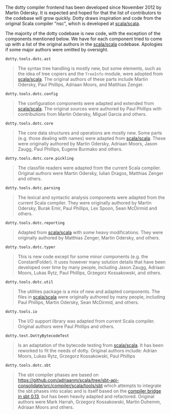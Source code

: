 The dotty compiler frontend has been developed since November 2012 by Martin Odersky. It is expected and hoped for 
that the list of contributors to the codebase will grow quickly. Dotty draws inspiration and code from the original
Scala compiler "nsc", which is developed at [scala/scala](https://github.com/scala/scala). 

The majority of the dotty codebase is new code, with the exception of the components mentioned below. We have for each component tried to come up with a list of the original authors in the  [scala/scala](https://github.com/scala/scala) codebase. Apologies if some major authors were omitted by oversight.

`dotty.tools.dotc.ast`

> The syntax tree handling is mostly new, but some elements, such as the idea of tree copiers and the `TreeInfo` module, 
> were adopted from  [scala/scala](https://github.com/scala/scala). 
> The original authors of these parts include Martin Odersky, Paul Phillips, Adriaan Moors, and Matthias Zenger.

`dotty.tools.dotc.config`

> The configuration components were adapted and extended from  [scala/scala](https://github.com/scala/scala). 
> The original sources were authored by Paul Phillips with contributions from Martin Odersky, Miguel Garcia and others.
  
`dotty.tools.dotc.core`

> The core data structures and operations are mostly new. Some parts (e.g. those dealing with names) were adapted from  [scala/scala](https://github.com/scala/scala). 
> These were originally authored by Martin Odersky, Adriaan Moors, Jason Zaugg, Paul Phillips, Eugene Burmako and others.

`dotty.tools.dotc.core.pickling`

> The classfile readers were adapted from the current Scala compiler. Original authors were Martin Odersky, Iulian Dragos, Matthias Zenger and others.

`dotty.tools.dotc.parsing`

> The lexical and syntactic analysis components were adapted from the current Scala compiler. They were originally authored by Martin Odersky,
> Burak Emir, Paul Phillips, Lex Spoon, Sean McDirmid and others.

`dotty.tools.dotc.reporting`

> Adapted from  [scala/scala](https://github.com/scala/scala) with some heavy modifications. They were originally authored by Matthias Zenger, Martin Odersky, and others.

`dotty.tools.dotc.typer`

> This is new code except for some minor components (e.g. the ConstantFolder). It uses however many solution details that have been developed over time by many people, including Jason Zaugg, Adriaan Moors, Lukas Rytz, Paul Phillips, Grzegorz Kossakowski, and others.

`dotty.tools.dotc.util`

> The utilities package is a mix of new and adapted components. The files in  [scala/scala](https://github.com/scala/scala) were originally authored by many people,
> including Paul Phillips, Martin Odersky, Sean McDirmid, and others.
  
`dotty.tools.io`

> The I/O support library was adapted from current Scala compiler. Original authors were Paul Phillips and others.

`dotty.test.DottyBytecodeTest`

> Is an adaptation of the bytecode testing from
> [scala/scala](https://github.com/scala/scala). It has been reworked to fit
> the needs of dotty. Original authors include: Adrian Moors, Lukas Rytz,
> Grzegorz Kossakowski, Paul Phillips

`dotty.tools.dotc.sbt`

> The sbt compiler phases are based on
> https://github.com/adriaanm/scala/tree/sbt-api-consolidate/src/compiler/scala/tools/sbt
> which attempts to integrate the sbt phases into scalac and is itself based on
> the [compiler bridge in sbt 0.13](https://github.com/sbt/sbt/tree/0.13/compile/interface/src/main/scala/xsbt),
> but has been heavily adapted and refactored.
> Original authors were Mark Harrah, Grzegorz Kossakowski, Martin Duhemm, Adriaan Moors and others.
